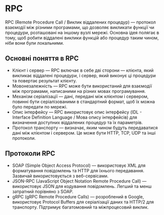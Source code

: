 # RPC

RPC (Remote Procedure Call / Виклик віддалених процедур) — протокол взаємодії між різними програмами, що дозволяє викликати функції чи процедури, розташовані на іншому вузлі мережі. Основна ідея полягає в тому, щоб робити віддалені виклики функцій або процедур таким чином, ніби вони були локальними.

## Основні поняття в RPC

- Клієнт і сервер — RPC включає в себе дві сторони — клієнта, який викликає віддалені процедури, і сервер, який виконує ці процедури та повертає результат клієнту.
- Мовонезалежність — RPC може бути використаний для взаємодії між програмами, написаними на різних мовах програмування.
- Механізм серіалізації — дані, передані між клієнтом і сервером, повинні бути серіалізованими в стандартний формат, щоб їх можна було передати по мережі.
- Опис інтерфейсу — RPC використовує опис інтерфейсу (IDL - Interface Definition Language / Мова опису інтерфейсів) для визначення доступних віддалених процедур та їх параметрів.
- Протокол транспорту — визначає, яким чином будуть передаватися дані між клієнтом і сервером. Це може бути HTTP, TCP, UDP та інші протоколи.

## Протоколи RPC

- SOAP (Simple Object Access Protocol) — використовує XML для форматування повідомлень та HTTP для їхнього передавання. Зазвичай використовується з веб-сервісами.
- JSON-RPC (JavaScript Object Notation Remote Procedure Call) — використовує JSON для кодування повідомлень. Легший та менш затратний порівняно з SOAP.
- gRPC (gRPC Remote Procedure Calls) — розроблений в Google, використовує Protocol Buffers для серіалізації даних та HTTP/2 для транспорту. Підтримує багатомовний та міжпроцесовий виклик.
